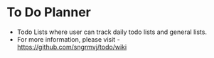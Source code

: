 
To Do Planner
============


- Todo Lists where user can track daily todo lists and general lists.
- For more information, please visit - https://github.com/sngrmvj/todo/wiki
